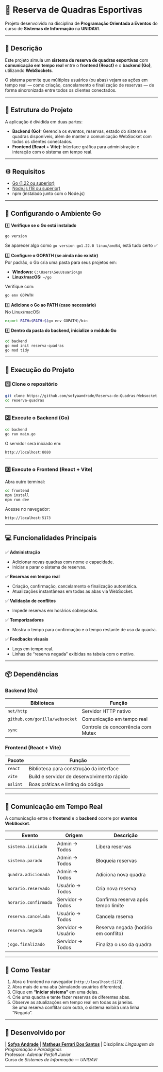 # 🏐 Reserva de Quadras Esportivas

Projeto desenvolvido na disciplina de **Programação Orientada a Eventos** do curso de **Sistemas de Informação** na **UNIDAVI**.

---

## 📖 Descrição

Este projeto simula um **sistema de reserva de quadras esportivas** com **comunicação em tempo real** entre o **frontend (React)** e o **backend (Go)**, utilizando **WebSockets**.

O sistema permite que múltiplos usuários (ou abas) vejam as ações em tempo real — como criação, cancelamento e finalização de reservas — de forma sincronizada entre todos os clientes conectados.

---

## 🧩 Estrutura do Projeto

A aplicação é dividida em duas partes:

- **Backend (Go):** Gerencia os eventos, reservas, estado do sistema e quadras disponíveis, além de manter a comunicação WebSocket com todos os clientes conectados.
- **Frontend (React + Vite):** Interface gráfica para administração e interação com o sistema em tempo real.

---

## ⚙️ Requisitos

- [Go (1.22 ou superior)](https://go.dev/dl/)
- [Node.js (18 ou superior)](https://nodejs.org/en/download/)
- npm (instalado junto com o Node.js)

---

## 🧭 Configurando o Ambiente Go

1️⃣ **Verifique se o Go está instalado**
```bash
go version
```
Se aparecer algo como `go version go1.22.0 linux/amd64`, está tudo certo ✅

2️⃣ **Configure o GOPATH (se ainda não existir)**  
Por padrão, o Go cria uma pasta para seus projetos em:
- **Windows:** `C:\Users\SeuUsuario\go`
- **Linux/macOS:** `~/go`

Verifique com:
```bash
go env GOPATH
```

3️⃣ **Adicione o Go ao PATH (caso necessário)**  
No Linux/macOS:
```bash
export PATH=$PATH:$(go env GOPATH)/bin
```

4️⃣ **Dentro da pasta do backend, inicialize o módulo Go**
```bash
cd backend
go mod init reserva-quadras
go mod tidy
```

---

## 🚀 Execução do Projeto

### 1️⃣ Clone o repositório
```bash
git clone https://github.com/sofyaandrade/Reserva-de-Quadras-Websocket.git
cd reserva-quadras
```

---

### 2️⃣ Execute o Backend (Go)
```bash
cd backend
go run main.go
```

O servidor será iniciado em:
```
http://localhost:8080
```

---

### 3️⃣ Execute o Frontend (React + Vite)
Abra outro terminal:
```bash
cd frontend
npm install
npm run dev
```

Acesse no navegador:
```
http://localhost:5173
```

---

## 💻 Funcionalidades Principais

✅ **Administração**
- Adicionar novas quadras com nome e capacidade.
- Iniciar e parar o sistema de reservas.

✅ **Reservas em tempo real**
- Criação, confirmação, cancelamento e finalização automática.
- Atualizações instantâneas em todas as abas via WebSocket.

✅ **Validação de conflitos**
- Impede reservas em horários sobrepostos.

✅ **Temporizadores**
- Mostra o tempo para confirmação e o tempo restante de uso da quadra.

✅ **Feedbacks visuais**
- Logs em tempo real.
- Linhas de “reserva negada” exibidas na tabela com o motivo.

---

## 📦 Dependências

### Backend (Go)
| Biblioteca | Função |
|-------------|--------|
| `net/http` | Servidor HTTP nativo |
| `github.com/gorilla/websocket` | Comunicação em tempo real |
| `sync` | Controle de concorrência com Mutex |

### Frontend (React + Vite)
| Pacote | Função |
|--------|--------|
| `react` | Biblioteca para construção da interface |
| `vite` | Build e servidor de desenvolvimento rápido |
| `eslint` | Boas práticas e linting do código |

---

## 🔁 Comunicação em Tempo Real

A comunicação entre o **frontend** e o **backend** ocorre por **eventos WebSocket**.

| Evento | Origem | Descrição |
|--------|---------|-----------|
| `sistema.iniciado` | Admin → Todos | Libera reservas |
| `sistema.parado` | Admin → Todos | Bloqueia reservas |
| `quadra.adicionada` | Admin → Todos | Adiciona nova quadra |
| `horario.reservado` | Usuário → Todos | Cria nova reserva |
| `horario.confirmado` | Servidor → Todos | Confirma reserva após tempo limite |
| `reserva.cancelada` | Usuário → Todos | Cancela reserva |
| `reserva.negada` | Servidor → Usuário | Reserva negada (horário em conflito) |
| `jogo.finalizado` | Servidor → Todos | Finaliza o uso da quadra |

---

## 🧠 Como Testar

1. Abra o frontend no navegador (`http://localhost:5173`).
2. Abra mais de uma aba (simulando usuários diferentes).
3. Clique em **“Iniciar sistema”** em uma delas.
4. Crie uma quadra e tente fazer reservas de diferentes abas.
5. Observe as atualizações em tempo real em todas as janelas.  
   Se uma reserva conflitar com outra, o sistema exibirá uma linha “Negada”.

---

## 🤝 Desenvolvido por
| [**Sofya Andrade**](https://github.com/sofyaandrade) | [**Matheus Ferrari Dos Santos**](https://github.com/matheusferrarimf) |
Disciplina: *Lingaugem de Programação e Paradigmas*  
Professor: *Ademar Perfoll Junior*  
Curso de *Sistemas de Informação — UNIDAVI*  

---
